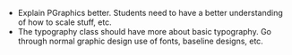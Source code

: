 * Explain PGraphics better. Students need to have a better understanding of how to scale stuff, etc.
* The typography class should have more about basic typography. Go through normal graphic design use of fonts, baseline designs, etc.